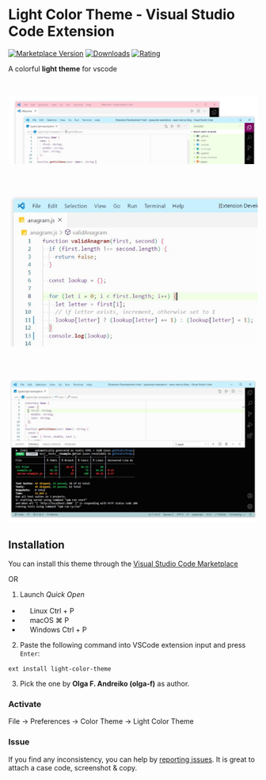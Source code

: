 # Light Color Theme - Visual Studio Code Extension

[![Marketplace Version](https://vsmarketplacebadge.apphb.com/version-short/olga-f.light-color-theme.svg)](https://marketplace.visualstudio.com/items?itemName=olga-f.light-color-theme) [![Downloads](https://vsmarketplacebadge.apphb.com/downloads-short/olga-f.light-color-theme.svg)](https://marketplace.visualstudio.com/items?itemName=olga-f.light-color-theme) [![Rating](https://vsmarketplacebadge.apphb.com/rating-short/olga-f.light-color-theme.svg)](https://marketplace.visualstudio.com/items?itemName=olga-f.light-color-theme) 


A colorful **light theme** for vscode

<br/>

![](https://github.com/olga-f/light-color-theme/raw/master/images/color.JPG)

<br/>
<br/>

![](https://github.com/olga-f/light-color-theme/raw/master/images/code.JPG)

<br/>
<br/>

![](https://github.com/olga-f/light-color-theme/raw/master/images/terminal.JPG)

## Installation

You can install this theme through the [Visual Studio Code Marketplace](https://marketplace.visualstudio.com/items?itemName=olga-f.light-color-theme)

OR

1. Launch _Quick Open_

- <img src="https://www.kernel.org/theme/images/logos/favicon.png" width=16 height=16 /> Linux Ctrl + P
- <img src="https://developer.apple.com/favicon.ico" width=16 height=16 /> macOS ⌘ P
- <img src="https://www.microsoft.com/favicon.ico" width=16 height=16 /> Windows Ctrl + P

2. Paste the following command into VSCode extension input and press `Enter`:

```shell
ext install light-color-theme
```

3. Pick the one by **Olga F. Andreiko (olga-f)** as author.

### Activate

File → Preferences → Color Theme → Light Color Theme

### Issue

If you find any inconsistency, you can help by [reporting issues](https://github.com/olga-f/light-color-theme/issues).
It is great to attach a case code, screenshot & copy.
